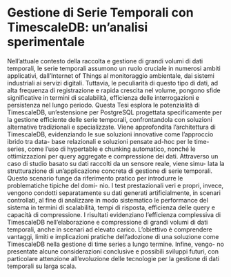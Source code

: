 # Gestione di Serie Temporali con TimescaleDB: un’analisi sperimentale
Nell’attuale contesto della raccolta e gestione di grandi volumi di dati temporali, le
serie temporali assumono un ruolo cruciale in numerosi ambiti applicativi, dall’Internet
of Things al monitoraggio ambientale, dai sistemi industriali ai servizi digitali. Tuttavia,
le peculiarità di questo tipo di dati, ad alta frequenza di registrazione e rapida crescita nel
volume, pongono sfide significative in termini di scalabilità, efficienza delle interrogazioni
e persistenza nel lungo periodo.
Questa Tesi esplora le potenzialità di TimescaleDB, un’estensione per PostgreSQL
progettata specificamente per la gestione efficiente delle serie temporali, confrontandola
con soluzioni alternative tradizionali e specializzate. Viene approfondita l’architettura di
TimescaleDB, evidenziando le sue soluzioni innovative come l’approccio ibrido tra data-
base relazionali e soluzioni pensate ad-hoc per le time-series, come l’uso di hypertable e
chunking automatico, nonché le ottimizzazioni per query aggregate e compressione dei
dati.
Attraverso un caso di studio basato su dati raccolti da un sensore reale, viene simu-
lata la strutturazione di un’applicazione concreta di gestione di serie temporali. Questo
scenario funge da riferimento pratico per introdurre le problematiche tipiche del domi-
nio. I test prestazionali veri e propri, invece, vengono condotti separatamente su dati
generati artificialmente, in scenari controllati, al fine di analizzare in modo sistematico le
performance del sistema in termini di scalabilità, tempi di risposta, efficienza delle
query e capacità di compressione. I risultati evidenziano l’efficienza complessiva di
TimescaleDB nell’elaborazione e compressione di grandi volumi di dati temporali, anche
in scenari ad elevato carico.
L’obiettivo è comprendere vantaggi, limiti e implicazioni pratiche dell’adozione di una
soluzione come TimescaleDB nella gestione di time series a lungo termine. Infine, vengo-
no presentate alcune considerazioni conclusive e possibili sviluppi futuri, con particolare
attenzione all’evoluzione delle tecnologie per la gestione di dati temporali su larga scala.
